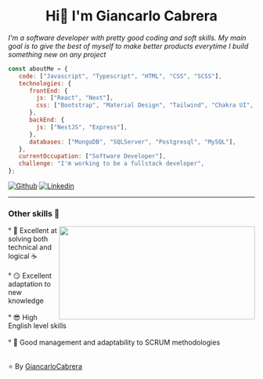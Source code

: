 <h1 align="center">Hi👋 I'm Giancarlo Cabrera</h1>
<p><em>I'm a software developer with pretty good coding and soft skills. My main goal is to give the best of myself to make better products everytime I build something new on any project</em></p>

```javascript
const aboutMe = {
   code: ["Javascript", "Typescript", "HTML", "CSS", "SCSS"],
   technologies: {
      frontEnd: {
        js: ["React", "Next"],
        css: ["Bootstrap", "Material Design", "Tailwind", "Chakra UI", "Daisy UI"]
      },
      backEnd: {
        js: ["NestJS", "Express"],
      },
      databases: ["MongoDB", "SQLServer", "Postgresql", "MySQL"],
   },
   currentOccupation: ["Software Developer"],
   challenge: "I'm working to be a fullstack developer",
};
```
[![Github](https://img.shields.io/badge/-Github-000?style=flat&logo=Github&logoColor=white)](https://github.com/GiancarloCabrera)
[![Linkedin](https://img.shields.io/badge/-LinkedIn-blue?style=flat&logo=Linkedin&logoColor=white)](https://www.linkedin.com/in/giancarlo-cabrera-ab7b13250/)

---
<h3>Other skills 👀</h3>
  <img width="400" height="190" src="https://i.imgur.com/MvMxQ1a.gif" align=right>
   ° 🧠 Excellent at solving both technical and logical ☕</br></br>
   ° 😏 Excellent adaptation to new knowledge</br></br>
   ° 😎 High English level skills</br></br>
   ° 📝 Good management and adaptability to SCRUM methodologies</br></br>
  
⭐️ By [GiancarloCabrera](https://github.com/GiancarloCabrera)
